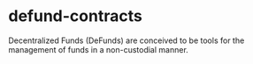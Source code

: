 # defund-contracts
Decentralized Funds (DeFunds) are conceived to be tools for the management of funds in a non-custodial manner.
